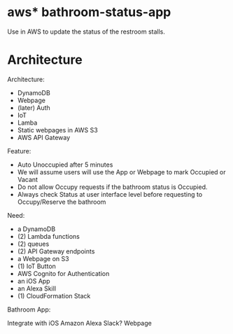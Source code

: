 # aws* bathroom-status-app
Use in AWS to update the status of the restroom stalls. 






# Architecture


Architecture: 
*  DynamoDB
*  Webpage
*  (later) Auth
*  IoT 
*  Lamba 
*  Static webpages in AWS S3
*  AWS API Gateway 



Feature: 
* Auto Unoccupied after 5 minutes 
* We will assume users will use the App or Webpage to mark Occupied or Vacant 
* Do not allow Occupy requests if the bathroom status is Occupied.  
* Always check Status at user interface level before requesting to Occupy/Reserve the bathroom 


Need: 
* a DynamoDB
* (2) Lambda functions
* (2) queues 
* (2) API Gateway endpoints 
* a Webpage on S3 
* (1) IoT Button 
* AWS Cognito for Authentication 
* an iOS App 
* an Alexa Skill 
* (1) CloudFormation Stack 










Bathroom App: 

Integrate with iOS
Amazon Alexa
Slack? 
Webpage 


